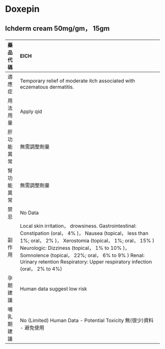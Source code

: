 # Doxepin

## Ichderm cream 50mg/gm， 15gm

##### 

| 藥品代碼   | EICH                                                                                                                                                                                                                                                                                                                                                   |
|:-----------|:-------------------------------------------------------------------------------------------------------------------------------------------------------------------------------------------------------------------------------------------------------------------------------------------------------------------------------------------------------|
| 適應症     | Temporary relief of moderate itch associated with eczematous dermatitis.                                                                                                                                                                                                                                                                               |
| 用法用量   | Apply qid                                                                                                                                                                                                                                                                                                                                              |
| 肝功能異常 | 無需調整劑量                                                                                                                                                                                                                                                                                                                                           |
| 腎功能異常 | 無需調整劑量                                                                                                                                                                                                                                                                                                                                           |
| 禁忌       | No Data                                                                                                                                                                                                                                                                                                                                                |
| 副作用     | Local skin irritation， drowsiness. Gastrointestinal: Constipation (oral， 4% )， Nausea (topical， less than 1%; oral， 2% )， Xerostomia (topical， 1%; oral， 15% ) Neurologic: Dizziness (topical， 1% to 10% )， Somnolence (topical， 22%; oral， 6% to 9% ) Renal: Urinary retention Respiratory: Upper respiratory infection (oral， 2% to 4%) |
| 孕期建議   | Human data suggest low risk                                                                                                                                                                                                                                                                                                                            |
| 哺乳期建議 | No (Limited) Human Data - Potential Toxicity 無(很少)資料 - 避免使用                                                                                                                                                                                                                                                                                   |


